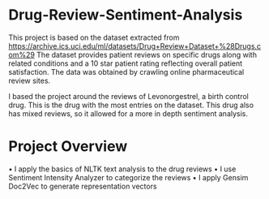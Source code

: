 # Drug-Review-Sentiment-Analysis
This project is based on the dataset extracted from https://archive.ics.uci.edu/ml/datasets/Drug+Review+Dataset+%28Drugs.com%29
The dataset provides patient reviews on specific drugs along with related conditions and a 10 star patient rating reflecting overall patient satisfaction. 
The data was obtained by crawling online pharmaceutical review sites.

I based the project around the reviews of Levonorgestrel, a birth control drug.
This is the drug with the most entries on the dataset.
This drug also has mixed reviews, so it allowed for a more in depth sentiment analysis.

# Project Overview
•	I apply the basics of NLTK text analysis to the drug reviews
•	I use Sentiment Intensity Analyzer to categorize the reviews
•	I apply Gensim Doc2Vec to generate representation vectors

